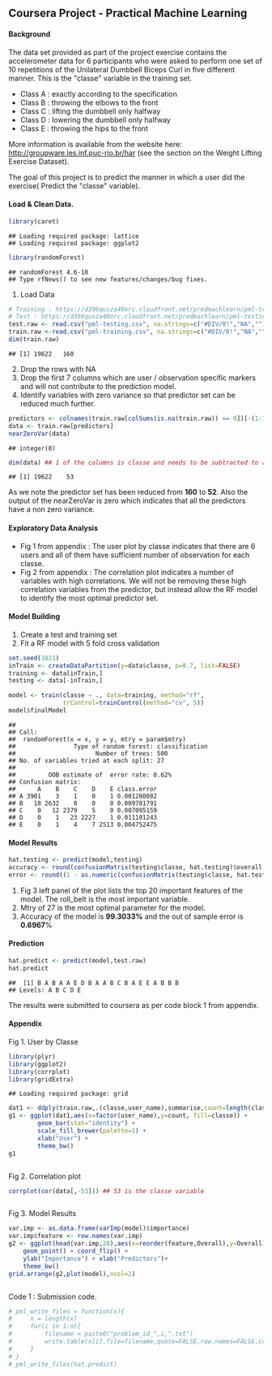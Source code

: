 ## Coursera Project - Practical Machine Learning

#### Background

The data set provided as part of the project exercise contains the accelerometer data for 6 participants who were asked to perform one set of 10 repetitions of the Unilateral Dumbbell Biceps Curl in five different manner. This is the "classe" variable in the training set.

- Class A : exactly according to the specification 
- Class B : throwing the elbows to the front
- Class C : lifting the dumbbell only halfway 
- Class D : lowering the dumbbell only halfway
- Class E : throwing the hips to the front

More information is available from the website here: http://groupware.les.inf.puc-rio.br/har (see the section on the Weight Lifting Exercise Dataset).

The goal of this project is to predict the manner in which a user did the exercise( Predict the "classe" variable). 

#### Load & Clean Data.


```r
library(caret)
```

```
## Loading required package: lattice
## Loading required package: ggplot2
```

```r
library(randomForest)
```

```
## randomForest 4.6-10
## Type rfNews() to see new features/changes/bug fixes.
```

1. Load Data


```r
# Training : https://d396qusza40orc.cloudfront.net/predmachlearn/pml-training.csv 
# Test : https://d396qusza40orc.cloudfront.net/predmachlearn/pml-testing.csv
test.raw <- read.csv("pml-testing.csv", na.strings=c("#DIV/0!","NA",""))
train.raw <-read.csv("pml-training.csv", na.strings=c("#DIV/0!","NA",""))
dim(train.raw)
```

```
## [1] 19622   160
```

2. Drop the rows with NA
3. Drop the first 7 columns which are user / observation specific markers and will not contribute to the prediction model.
4. Identify variables with zero variance so that predictor set can be reduced much further.

```r
predictors <- colnames(train.raw[colSums(is.na(train.raw)) == 0])[-(1:7)]
data <- train.raw[predictors]
nearZeroVar(data)
```

```
## integer(0)
```

```r
dim(data) ## 1 of the columns is classe and needs to be subtracted to arrive at the predictors.
```

```
## [1] 19622    53
```
As we note the predictor set has been reduced from **160** to **52**. Also the output of the nearZeroVar is zero which indicates that all the predictors have a non zero variance.

#### Exploratory Data Analysis

- Fig 1 from appendix : The user plot by classe indicates that there are 6 users and all of them have sufficient number of observation for each classe. 
- Fig 2 from appendix : The correlation plot indicates a number of variables with high correlations. We will not be removing these high correlation variables from the predictor, but instead allow the RF model to identify the most optimal predictor set.


#### Model Building
1. Create a test and training set
2. Fit a RF model with 5 fold cross validation

```r
set.seed(1021)
inTrain <- createDataPartition(y=data$classe, p=0.7, list=FALSE)
training <- data[inTrain,]
testing <- data[-inTrain,]

model <- train(classe ~ ., data=training, method="rf",
               trControl=trainControl(method="cv", 5))
model$finalModel
```

```
## 
## Call:
##  randomForest(x = x, y = y, mtry = param$mtry) 
##                Type of random forest: classification
##                      Number of trees: 500
## No. of variables tried at each split: 27
## 
##         OOB estimate of  error rate: 0.62%
## Confusion matrix:
##      A    B    C    D    E class.error
## A 3901    3    1    0    1 0.001280082
## B   18 2632    8    0    0 0.009781791
## C    0   12 2379    5    0 0.007095159
## D    0    1   23 2227    1 0.011101243
## E    0    1    4    7 2513 0.004752475
```

#### Model Results

```r
hat.testing <- predict(model,testing)
accuracy <- round(confusionMatrix(testing$classe, hat.testing)$overall[1]*100,4)
error <- round((1 - as.numeric(confusionMatrix(testing$classe, hat.testing)$overall[1]))*100,4)
```
1. Fig 3 left panel of the plot lists the top 20 important features of the model. The roll_belt is the most important variable.
2. Mtry of 27 is the most optimal parameter for the model.
3. Accuracy of the model is **99.3033%** and the out of sample error is **0.6967**%

#### Prediction


```r
hat.predict <- predict(model,test.raw)
hat.predict
```

```
##  [1] B A B A A E D B A A B C B A E E A B B B
## Levels: A B C D E
```
The results were submitted to coursera as per code block 1 from appendix.

#### Appendix

Fig 1. User by Classe


```r
library(plyr)
library(ggplot2)
library(corrplot)
library(gridExtra)
```

```
## Loading required package: grid
```

```r
dat1 <- ddply(train.raw,.(classe,user_name),summarise,count=length(classe))
g1 <- ggplot(dat1,aes(x=factor(user_name),y=count, fill=classe)) + 
        geom_bar(stat="identity") + 
        scale_fill_brewer(palette=1) +
        xlab("User") + 
        theme_bw()
g1
```

<img src="../images/project_files/figure-html/unnamed-chunk-7-1.png" title="" alt="" style="display: block; margin: auto;" />

Fig 2. Correlation plot


```r
corrplot(cor(data[,-53])) ## 53 is the classe variable
```

<img src="../images/project_files/figure-html/unnamed-chunk-8-1.png" title="" alt="" style="display: block; margin: auto;" />

Fig 3. Model Results


```r
var.imp <- as.data.frame(varImp(model)$importance)
var.imp$feature <- row.names(var.imp)
g2 <- ggplot(head(var.imp,20),aes(x=reorder(feature,Overall),y=Overall)) + 
    geom_point() + coord_flip() + 
    ylab("Importance") + xlab("Predictors")+
    theme_bw()
grid.arrange(g2,plot(model),ncol=2)
```

<img src="../images/project_files/figure-html/unnamed-chunk-9-1.png" title="" alt="" style="display: block; margin: auto;" />

Code 1 : Submission code.

```r
# pml_write_files = function(x){
#     n = length(x)
#     for(i in 1:n){
#         filename = paste0("problem_id_",i,".txt")
#         write.table(x[i],file=filename,quote=FALSE,row.names=FALSE,col.names=FALSE)
#     }
# }
# pml_write_files(hat.predict)
```
